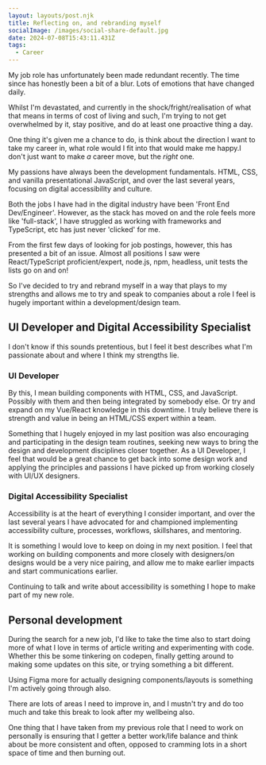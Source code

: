 ```yaml
---
layout: layouts/post.njk
title: Reflecting on, and rebranding myself
socialImage: /images/social-share-default.jpg
date: 2024-07-08T15:43:11.431Z
tags:
  - Career
---
```

My job role has unfortunately been made redundant recently. The time since has honestly been a bit of a blur. Lots of emotions that have changed daily.

Whilst I'm devastated, and currently in the shock/fright/realisation of what that means in terms of cost of living and such, I'm trying to not get overwhelmed by it, stay positive, and do at least one proactive thing a day.

One thing it's given me a chance to do, is think about the direction I want to take my career in, what role would I fit into that would make me happy.I don't just want to make _a_ career move, but the _right_ one.

My passions have always been the development fundamentals. HTML, CSS, and vanilla presentational JavaScript, and over the last several years, focusing on digital accessibility and culture.

Both the jobs I have had in the digital industry have been 'Front End Dev/Engineer'. However, as the stack has moved on and the role feels more like 'full-stack', I have struggled as working with frameworks and TypeScript, etc has just never 'clicked' for me.

From the first few days of looking for job postings, however, this has presented a bit of an issue. Almost all positions I saw were React/TypeScript proficient/expert, node.js, npm, headless, unit tests the lists go on and on!

So I've decided to try and rebrand myself in a way that plays to my strengths and allows me to try and speak to companies about a role I feel is hugely important within a development/design team.

## UI Developer and Digital Accessibility Specialist

I don't know if this sounds pretentious, but I feel it best describes what I'm passionate about and where I think my strengths lie.

### UI Developer

By this, I mean building components with HTML, CSS, and JavaScript. Possibly with them and then being integrated by somebody else. Or try and expand on my Vue/React knowledge in this downtime. I truly believe there is strength and value in being an HTML/CSS expert within a team.

Something that I hugely enjoyed in my last position was also encouraging and participating in the design team routines, seeking new ways to bring the design and development disciplines closer together. As a UI Developer, I feel that would be a great chance to get back into some design work and applying the principles and passions I have picked up from working closely with UI/UX designers.

### Digital Accessibility Specialist

Accessibility is at the heart of everything I consider important, and over the last several years I have advocated for and championed implementing accessibility culture, processes, workflows, skillshares, and mentoring.

It is something I would love to keep on doing in my next position. I feel that working on building components and more closely with designers/on designs would be a very nice pairing, and allow me to make earlier impacts and start communications earlier.

Continuing to talk and write about accessibility is something I hope to make part of my new role.

## Personal development

During the search for a new job, I'd like to take the time also to start doing more of what I love in terms of article writing and experimenting with code. Whether this be some tinkering on codepen, finally getting around to making some updates on this site, or trying something a bit different.

Using Figma more for actually designing components/layouts is something I'm actively going through also.

There are lots of areas I need to improve in, and I mustn't try and do too much and take this break to look after my wellbeing also.

One thing that I have taken from my previous role that I need to work on personally is ensuring that I getter a better work/life balance and think about be more consistent and often, opposed to cramming lots in a short space of time and then burning out.